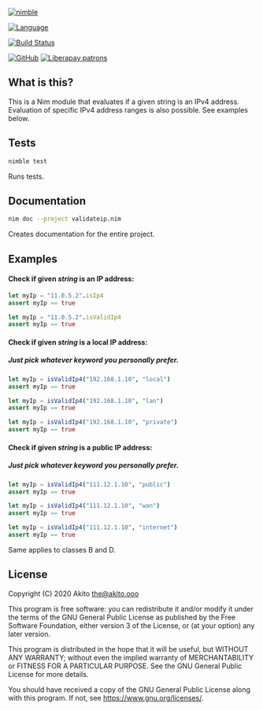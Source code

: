 [![nimble](https://raw.githubusercontent.com/yglukhov/nimble-tag/master/nimble.png)](https://nimble.directory/pkg/validateip)

[![Language](https://img.shields.io/badge/language-Nim-orange.svg?style=plastic)](https://nim-lang.org/)

[![Build Status](https://drone.akito.ooo/api/badges/Akito/nim-validateip/status.svg)](https://drone.akito.ooo/Akito/nim-validateip)

[![GitHub](https://img.shields.io/badge/license-GPL--3.0-informational?style=plastic)](https://www.gnu.org/licenses/gpl-3.0.txt)
[![Liberapay patrons](https://img.shields.io/liberapay/patrons/Akito?style=plastic)](https://liberapay.com/Akito/)

## What is this?
This is a Nim module that evaluates if a given string is an IPv4 address. Evaluation of specific IPv4 address ranges is also possible. See examples below.

## Tests
```bash
nimble test
```
Runs tests.

## Documentation
```bash
nim doc --project validateip.nim
```
Creates documentation for the entire project.

## Examples

#### Check if given _string_ is an IP address:

```nim
let myIp = "11.0.5.2".isIp4
assert myIp == true
```

```nim
let myIp = "11.0.5.2".isValidIp4
assert myIp == true
```

#### Check if given _string_ is a local IP address:
##### Just pick whatever keyword you personally prefer.

```nim
let myIp = isValidIp4("192.168.1.10", "local")
assert myIp == true
```

```nim
let myIp = isValidIp4("192.168.1.10", "lan")
assert myIp == true
```

```nim
let myIp = isValidIp4("192.168.1.10", "private")
assert myIp == true
```

#### Check if given _string_ is a public IP address:
##### Just pick whatever keyword you personally prefer.

```nim
let myIp = isValidIp4("111.12.1.10", "public")
assert myIp == true
```

```nim
let myIp = isValidIp4("111.12.1.10", "wan")
assert myIp == true
```

```nim
let myIp = isValidIp4("111.12.1.10", "internet")
assert myIp == true
```

Same applies to classes B and D.

## License
Copyright (C) 2020  Akito <the@akito.ooo>

This program is free software: you can redistribute it and/or modify
it under the terms of the GNU General Public License as published by
the Free Software Foundation, either version 3 of the License, or
(at your option) any later version.

This program is distributed in the hope that it will be useful,
but WITHOUT ANY WARRANTY; without even the implied warranty of
MERCHANTABILITY or FITNESS FOR A PARTICULAR PURPOSE.  See the
GNU General Public License for more details.

You should have received a copy of the GNU General Public License
along with this program.  If not, see <https://www.gnu.org/licenses/>.